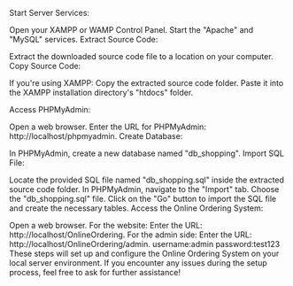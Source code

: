 Start Server Services:

Open your XAMPP or WAMP Control Panel.
Start the "Apache" and "MySQL" services.
Extract Source Code:

Extract the downloaded source code file to a location on your computer.
Copy Source Code:

If you're using XAMPP:
Copy the extracted source code folder.
Paste it into the XAMPP installation directory's "htdocs" folder.

Access PHPMyAdmin:

Open a web browser.
Enter the URL for PHPMyAdmin: http://localhost/phpmyadmin.
Create Database:

In PHPMyAdmin, create a new database named "db_shopping".
Import SQL File:

Locate the provided SQL file named "db_shopping.sql" inside the extracted source code folder.
In PHPMyAdmin, navigate to the "Import" tab.
Choose the "db_shopping.sql" file.
Click on the "Go" button to import the SQL file and create the necessary tables.
Access the Online Ordering System:

Open a web browser.
For the website:
Enter the URL: http://localhost/OnlineOrdering.
For the admin side:
Enter the URL: http://localhost/OnlineOrdering/admin.
username:admin
password:test123
These steps will set up and configure the Online Ordering System on your local server environment. If you encounter any issues during the setup process, feel free to ask for further assistance!

